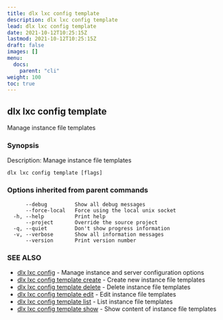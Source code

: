 ```yaml
---
title: dlx lxc config template
description: dlx lxc config template
lead: dlx lxc config template
date: 2021-10-12T10:25:15Z
lastmod: 2021-10-12T10:25:15Z
draft: false
images: []
menu:
  docs:
    parent: "cli"
weight: 100
toc: true
---
```

## dlx lxc config template

Manage instance file templates

### Synopsis

Description:
  Manage instance file templates



```
dlx lxc config template [flags]
```

### Options inherited from parent commands

```
      --debug         Show all debug messages
      --force-local   Force using the local unix socket
  -h, --help          Print help
      --project       Override the source project
  -q, --quiet         Don't show progress information
  -v, --verbose       Show all information messages
      --version       Print version number
```

### SEE ALSO

* [dlx lxc config](/docs/cmd/dlx_lxc_config)	 - Manage instance and server configuration options
* [dlx lxc config template create](/docs/cmd/dlx_lxc_config_template_create)	 - Create new instance file templates
* [dlx lxc config template delete](/docs/cmd/dlx_lxc_config_template_delete)	 - Delete instance file templates
* [dlx lxc config template edit](/docs/cmd/dlx_lxc_config_template_edit)	 - Edit instance file templates
* [dlx lxc config template list](/docs/cmd/dlx_lxc_config_template_list)	 - List instance file templates
* [dlx lxc config template show](/docs/cmd/dlx_lxc_config_template_show)	 - Show content of instance file templates

